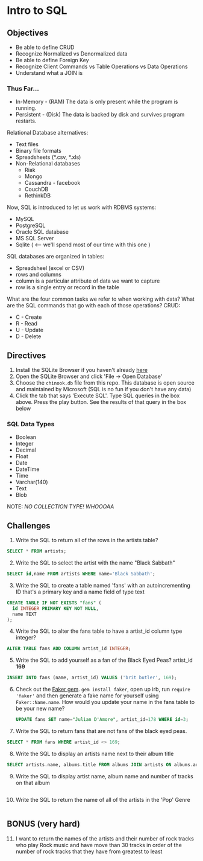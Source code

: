 # Intro to SQL

## Objectives

* Be able to define CRUD
* Recognize Normalized vs Denormalized data
* Be able to define Foreign Key
* Recognize Client Commands vs Table Operations vs Data Operations
* Understand what a JOIN is








### Thus Far...

* In-Memory - (RAM) The data is only present while the program is running.
* Persistent - (Disk) The data is backed by disk and survives program restarts.

Relational Database alternatives:
* Text files
* Binary file formats
* Spreadsheets (*.csv, *.xls)
* Non-Relational databases
  * Riak
  * Mongo
  * Cassandra - facebook
  * CouchDB
  * RethinkDB



Now, SQL is introduced to let us work with RDBMS systems:
* MySQL
* PostgreSQL
* Oracle SQL database
* MS SQL Server
* Sqlite ( <-- we'll spend most of our time with this one )

SQL databases are organized in tables:
* Spreadsheel (excel or CSV)
* rows and columns
* column is a particular attribute of data we want to capture
* row is a single entry or record in the table

What are the four common tasks we refer to when working with data?
What are the SQL commands that go with each of those operations?
CRUD:
* C - Create
* R - Read
* U - Update
* D - Delete

## Directives

1. Install the SQLite Browser if you haven't already [here](http://sqlitebrowser.org/)
2. Open the SQLite Browser and click 'File -> Open Database'
3. Choose the `chinook.db` file from this repo. This database is open source and maintained by Microsoft (SQL is no fun if you don't have any data)
4. Click the tab that says 'Execute SQL'. Type SQL queries in the box above. Press the play button. See the results of that query in the box below

### SQL Data Types

* Boolean
* Integer
* Decimal
* Float
* Date
* DateTime
* Time
* Varchar(140)
* Text
* Blob

NOTE: *NO COLLECTION TYPE! WHOOOAA*

## Challenges

1. Write the SQL to return all of the rows in the artists table?

```sql
SELECT * FROM artists;
```

2. Write the SQL to select the artist with the name "Black Sabbath"

```sql
SELECT id,name FROM artists WHERE name='Black Sabbath';
```

3. Write the SQL to create a table named 'fans' with an autoincrementing ID that's a primary key and a name field of type text

```sql
CREATE TABLE IF NOT EXISTS "fans" (
  id INTEGER PRIMARY KEY NOT NULL,
  name TEXT
);
```

4. Write the SQL to alter the fans table to have a artist_id column type integer?

```sql
ALTER TABLE fans ADD COLUMN artist_id INTEGER;
```

5. Write the SQL to add yourself as a fan of the Black Eyed Peas? artist_id **169**

```sql
INSERT INTO fans (name, artist_id) VALUES ('brit butler', 169);
```

6. Check out the [Faker gem](https://github.com/stympy/faker). `gem install faker`, open up irb, run `require 'faker'` and then generate a fake name for yourself using `Faker::Name.name`. How would you update your name in the fans table to be your new name?

   ```sql
   UPDATE fans SET name="Julian D'Amore", artist_id=178 WHERE id=3;
   ```

7. Write the SQL to return fans that are not fans of the black eyed peas.

```sql
SELECT * FROM fans WHERE artist_id <> 169;
```

8. Write the SQL to display an artists name next to their album title

```sql
SELECT artists.name, albums.title FROM albums JOIN artists ON albums.artist_id=artists.id;
```

9. Write the SQL to display artist name, album name and number of tracks on that album

```sql

```

10. Write the SQL to return the name of all of the artists in the 'Pop' Genre

```sql

```

## BONUS (very hard)

11. I want to return the names of the artists and their number of rock tracks
    who play Rock music
    and have move than 30 tracks
    in order of the number of rock tracks that they have
    from greatest to least

```sql

```
